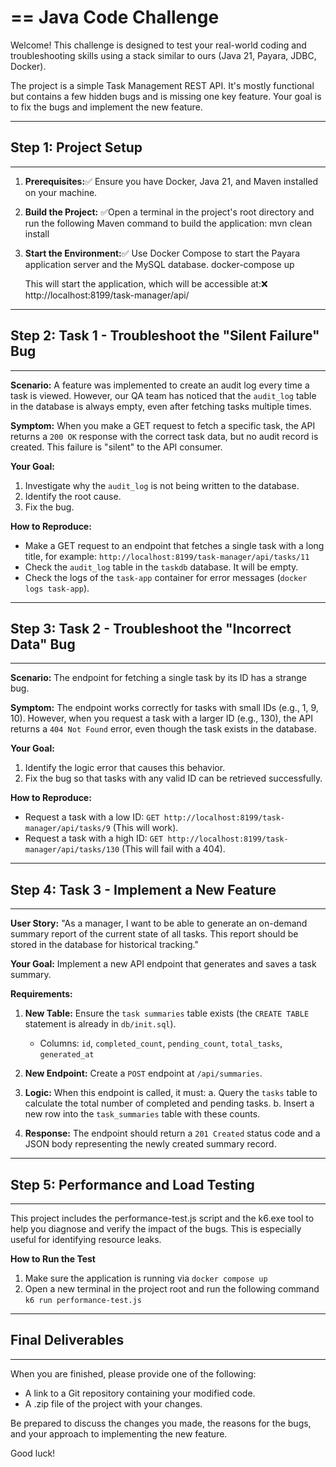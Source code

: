 ==
Java Code Challenge
==

Welcome! This challenge is designed to test your real-world coding and
troubleshooting skills using a stack similar to ours (Java 21, Payara, JDBC, Docker).

The project is a simple Task Management REST API. It's mostly functional but
contains a few hidden bugs and is missing one key feature. Your goal is to
fix the bugs and implement the new feature.

--------------------------------------------------------------------------------
## Step 1: Project Setup
--------------------------------------------------------------------------------

1.  **Prerequisites:**✅ Ensure you have Docker, Java 21, and Maven installed on your machine.

2.  **Build the Project:** ✅Open a terminal in the project's root directory and run the
    following Maven command to build the application:
    mvn clean install

3.  **Start the Environment:**✅ Use Docker Compose to start the Payara application
    server and the MySQL database.
    docker-compose up

    This will start the application, which will be accessible at:❌
    http://localhost:8199/task-manager/api/

--------------------------------------------------------------------------------
## Step 2: Task 1 - Troubleshoot the "Silent Failure" Bug
--------------------------------------------------------------------------------

**Scenario:**
A feature was implemented to create an audit log every time a task is viewed.
However, our QA team has noticed that the `audit_log` table in the database
is always empty, even after fetching tasks multiple times.

**Symptom:**
When you make a GET request to fetch a specific task, the API returns a `200 OK`
response with the correct task data, but no audit record is created. This
failure is "silent" to the API consumer.

**Your Goal:**
1.  Investigate why the `audit_log` is not being written to the database.
2.  Identify the root cause.
3.  Fix the bug.

**How to Reproduce:**
- Make a GET request to an endpoint that fetches a single task with a long title,
  for example: `http://localhost:8199/task-manager/api/tasks/11`
- Check the `audit_log` table in the `taskdb` database. It will be empty.
- Check the logs of the `task-app` container for error messages (`docker logs task-app`).

--------------------------------------------------------------------------------
## Step 3: Task 2 - Troubleshoot the "Incorrect Data" Bug
--------------------------------------------------------------------------------

**Scenario:**
The endpoint for fetching a single task by its ID has a strange bug.

**Symptom:**
The endpoint works correctly for tasks with small IDs (e.g., 1, 9, 10). However,
when you request a task with a larger ID (e.g., 130), the API returns a
`404 Not Found` error, even though the task exists in the database.

**Your Goal:**
1.  Identify the logic error that causes this behavior.
2.  Fix the bug so that tasks with any valid ID can be retrieved successfully.

**How to Reproduce:**
- Request a task with a low ID: `GET http://localhost:8199/task-manager/api/tasks/9` (This will work).
- Request a task with a high ID: `GET http://localhost:8199/task-manager/api/tasks/130` (This will fail with a 404).

--------------------------------------------------------------------------------
## Step 4: Task 3 - Implement a New Feature
--------------------------------------------------------------------------------

**User Story:**
"As a manager, I want to be able to generate an on-demand summary report of the
current state of all tasks. This report should be stored in the database for
historical tracking."

**Your Goal:**
Implement a new API endpoint that generates and saves a task summary.

**Requirements:**
1.  **New Table:** Ensure the `task summaries` table exists (the `CREATE TABLE`
    statement is already in `db/init.sql`).
    - Columns: `id`, `completed_count`, `pending_count`, `total_tasks`, `generated_at`

2.  **New Endpoint:** Create a `POST` endpoint at `/api/summaries`.

3.  **Logic:** When this endpoint is called, it must:
    a. Query the `tasks` table to calculate the total number of completed and
       pending tasks.
    b. Insert a new row into the `task_summaries` table with these counts.

4.  **Response:** The endpoint should return a `201 Created` status code and a JSON
    body representing the newly created summary record.
	
--------------------------------------------------------------------------------
## Step 5: Performance and Load Testing
--------------------------------------------------------------------------------

This project includes the performance-test.js script and the k6.exe tool to
help you diagnose and verify the impact of the bugs. This is especially useful
for identifying resource leaks.

**How to Run the Test**
1.	Make sure the application is running via `docker compose up`
2.	Open a new terminal in the project root and run the following command `k6 run performance-test.js`

--------------------------------------------------------------------------------
## Final Deliverables
--------------------------------------------------------------------------------

When you are finished, please provide one of the following:
- A link to a Git repository containing your modified code.
- A .zip file of the project with your changes.

Be prepared to discuss the changes you made, the reasons for the bugs, and your
approach to implementing the new feature.

Good luck!